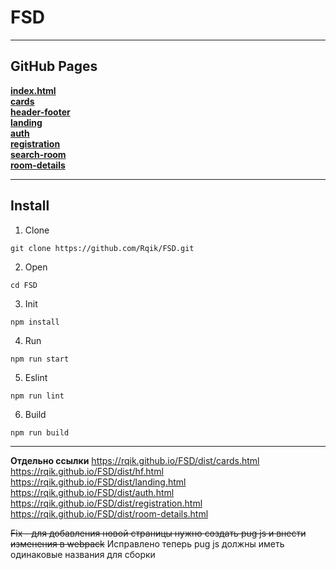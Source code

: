 # FSD

---

## GitHub Pages

[**index.html**](https://rqik.github.io/FSD/dist/index.html) </br>
[**cards**](https://rqik.github.io/FSD/dist/cards.html) </br>
[**header-footer**](https://rqik.github.io/FSD/dist/hf.html) </br>
[**landing**](https://rqik.github.io/FSD/dist/landing.html) </br>
[**auth**](https://rqik.github.io/FSD/dist/auth.html) </br>
[**registration**](https://rqik.github.io/FSD/dist/registration.html) </br>
[**search-room**](https://rqik.github.io/FSD/dist/search-room.html) </br>
[**room-details**](https://rqik.github.io/FSD/dist/room-details.html) </br>

---

## **Install**

1. Clone

```console
git clone https://github.com/Rqik/FSD.git
```

2. Open

```console
cd FSD
```

3. Init

```console
npm install
```

4.  Run

```console
npm run start
```

5.  Eslint

```console
npm run lint
```

6.  Build

```console
npm run build
```

---

**Отдельно ссылки**
https://rqik.github.io/FSD/dist/cards.html </br>
https://rqik.github.io/FSD/dist/hf.html </br>
https://rqik.github.io/FSD/dist/landing.html </br>
https://rqik.github.io/FSD/dist/auth.html </br>
https://rqik.github.io/FSD/dist/registration.html </br>
https://rqik.github.io/FSD/dist/room-details.html </br>

~~Fix - для добавления новой страницы нужно создать pug js и внести изменения в webpack~~
Исправлено теперь pug js должны иметь одинаковые названия для сборки
